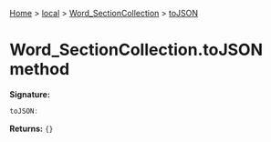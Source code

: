 [Home](./index) &gt; [local](local.md) &gt; [Word\_SectionCollection](local.word_sectioncollection.md) &gt; [toJSON](local.word_sectioncollection.tojson.md)

# Word\_SectionCollection.toJSON method


**Signature:**
```javascript
toJSON:
```
**Returns:** `{}`

